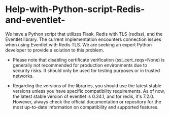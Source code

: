 # Help-with-Python-script-Redis-and-eventlet-
We have a Python script that utilizes Flask, Redis with TLS (rediss), and the Eventlet library. The current implementation encounters connection issues when using Eventlet with Redis TLS. We are seeking an expert Python developer to provide a solution to this problem.


- Please note that disabling certificate verification (ssl_cert_reqs=None) is generally not recommended for production environments due to security risks. It should only be used for testing purposes or in trusted networks.

- Regarding the versions of the libraries, you should use the latest stable versions unless you have specific compatibility requirements. As of now, the latest stable version of eventlet is 0.34.1, and for redis, it's 7.2.0. However, always check the official documentation or repository for the most up-to-date information on compatibility and supported features.

